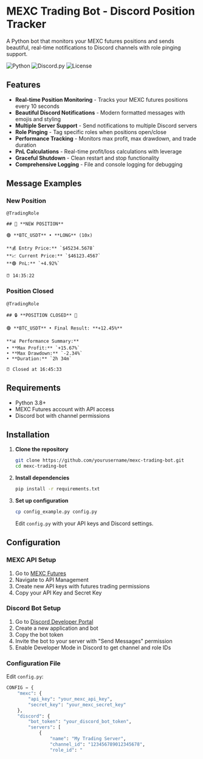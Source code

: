 # MEXC Trading Bot - Discord Position Tracker

A Python bot that monitors your MEXC futures positions and sends beautiful, real-time notifications to Discord channels with role pinging support.

![Python](https://img.shields.io/badge/Python-3.8+-blue.svg)
![Discord.py](https://img.shields.io/badge/discord.py-2.3.0+-green.svg)
![License](https://img.shields.io/badge/License-MIT-yellow.svg)

## Features

- **Real-time Position Monitoring** - Tracks your MEXC futures positions every 10 seconds
- **Beautiful Discord Notifications** - Modern formatted messages with emojis and styling
- **Multiple Server Support** - Send notifications to multiple Discord servers
- **Role Pinging** - Tag specific roles when positions open/close
- **Performance Tracking** - Monitors max profit, max drawdown, and trade duration
- **PnL Calculations** - Real-time profit/loss calculations with leverage
- **Graceful Shutdown** - Clean restart and stop functionality
- **Comprehensive Logging** - File and console logging for debugging

## Message Examples

### New Position
```
@TradingRole

## 🚀 **NEW POSITION**

🟢 **BTC_USDT** • **LONG** (10x)

**💰 Entry Price:** `$45234.5678`
**📈 Current Price:** `$46123.4567`
**🟢 PnL:** `+4.92%`

⏰ 14:35:22
```

### Position Closed
```
@TradingRole

## 🔒 **POSITION CLOSED** 🎉

🟢 **BTC_USDT** • Final Result: **+12.45%**

**📊 Performance Summary:**
• **Max Profit:** `+15.67%`
• **Max Drawdown:** `-2.34%`
• **Duration:** `2h 34m`

⏰ Closed at 16:45:33
```

## Requirements

- Python 3.8+
- MEXC Futures account with API access
- Discord bot with channel permissions

## Installation

1. **Clone the repository**
   ```bash
   git clone https://github.com/yourusername/mexc-trading-bot.git
   cd mexc-trading-bot
   ```

2. **Install dependencies**
   ```bash
   pip install -r requirements.txt
   ```

3. **Set up configuration**
   ```bash
   cp config_example.py config.py
   ```
   Edit `config.py` with your API keys and Discord settings.

## Configuration

### MEXC API Setup
1. Go to [MEXC Futures](https://contract.mexc.com/)
2. Navigate to API Management
3. Create new API keys with futures trading permissions
4. Copy your API Key and Secret Key

### Discord Bot Setup
1. Go to [Discord Developer Portal](https://discord.com/developers/applications)
2. Create a new application and bot
3. Copy the bot token
4. Invite the bot to your server with "Send Messages" permission
5. Enable Developer Mode in Discord to get channel and role IDs

### Configuration File
Edit `config.py`:

```python
CONFIG = {
    "mexc": {
        "api_key": "your_mexc_api_key",
        "secret_key": "your_mexc_secret_key"
    },
    "discord": {
        "bot_token": "your_discord_bot_token",
        "servers": [
            {
                "name": "My Trading Server",
                "channel_id": "123456789012345678",
                "role_id": "